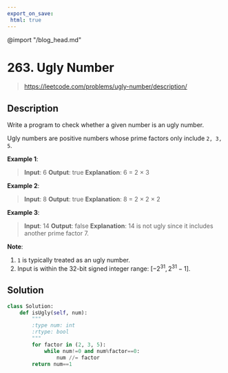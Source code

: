 ```yaml
---
export_on_save:
 html: true
---
```


@import "/blog_head.md"

# 263. Ugly Number

> <https://leetcode.com/problems/ugly-number/description/>

## Description

Write a program to check whether a given number is an ugly number.

Ugly numbers are positive numbers whose prime factors only include `2, 3, 5`.

**Example 1**:
> **Input**: 6
**Output**: true
**Explanation**: 6 = 2 × 3

**Example 2**:
> **Input**: 8
**Output**: true
**Explanation**: 8 = 2 × 2 × 2

**Example 3**:
>**Input**: 14
**Output**: false 
**Explanation**: 14 is not ugly since it includes another prime factor 7.

**Note**:

1. `1` is typically treated as an ugly number.
2. Input is within the 32-bit signed integer range: $[-2^{31}, 2^{31}-1]$.

## Solution

```python
class Solution:
    def isUgly(self, num):
        """
        :type num: int
        :rtype: bool
        """
        for factor in (2, 3, 5):
            while num!=0 and num%factor==0:
                num //= factor
        return num==1
```

